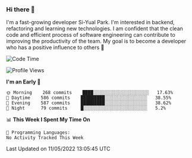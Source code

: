 ### Hi there 👋


I'm a fast-growing developer Si-Yual Park. I'm interested in backend, refactoring and learning new technologies. I am confident that the clean code and efficient process of software engineering can contribute to improving the productivity of the team. My goal is to become a developer who has a positive influence to others 🔭

<!--START_SECTION:waka-->
![Code Time](http://img.shields.io/badge/Code%20Time-0%20secs-blue)

![Profile Views](http://img.shields.io/badge/Profile%20Views-0-blue)

**I'm an Early 🐤** 

```text
🌞 Morning    268 commits    ████░░░░░░░░░░░░░░░░░░░░░   17.63% 
🌆 Daytime    586 commits    █████████░░░░░░░░░░░░░░░░   38.55% 
🌃 Evening    587 commits    █████████░░░░░░░░░░░░░░░░   38.62% 
🌙 Night      79 commits     █░░░░░░░░░░░░░░░░░░░░░░░░   5.2%

```


📊 **This Week I Spent My Time On** 

```text
💬 Programming Languages: 
No Activity Tracked This Week

```


 Last Updated on 11/05/2022 13:05:45 UTC
<!--END_SECTION:waka-->
